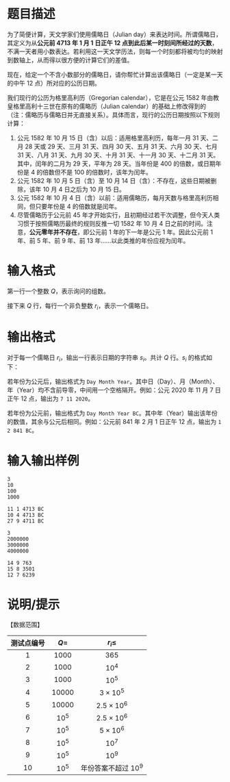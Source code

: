 # 题目描述

为了简便计算，天文学家们使用儒略日（Julian day）来表达时间。所谓儒略日，其定义为从**公元前 $4713$ 年 $1$ 月 $1$ 日正午 $12$ 点到此后某一时刻间所经过的天数**，不满一天者用小数表达。若利用这一天文学历法，则每一个时刻都将被均匀的映射到数轴上，从而得以很方便的计算它们的差值。

现在，给定一个不含小数部分的儒略日，请你帮忙计算出该儒略日（一定是某一天的中午 $12$ 点）所对应的公历日期。

我们现行的公历为格里高利历（Gregorian calendar），它是在公元 $1582$ 年由教皇格里高利十三世在原有的儒略历（Julian calendar）的基础上修改得到的（注：儒略历与儒略日并无直接关系）。具体而言，现行的公历日期按照以下规则计算：

1. 公元 $1582$ 年 $10$ 月 $15$ 日（含）以后：适用格里高利历，每年一月 $31$ 天、二月 $28$ 天或 $29$ 天、三月 $31$ 天、四月 $30$ 天、五月 $31$ 天、六月 $30$ 天、七月 $31$ 天、八月 $31$ 天、九月 $30$ 天、十月 $31$ 天、十一月 $30$ 天、十二月 $31$ 天。其中，闰年的二月为 $29$ 天，平年为 $28$ 天。当年份是 $400$ 的倍数，或日期年份是 $4$ 的倍数但不是 $100$ 的倍数时，该年为闰年。
2. 公元 $1582$ 年 $10$ 月 $5$ 日（含）至 $10$ 月 $14$ 日（含）：不存在，这些日期被删除，该年 $10$ 月 $4$ 日之后为 $10$ 月 $15$ 日。
3. 公元 $1582$ 年 $10$ 月 $4$ 日（含）以前：适用儒略历，每月天数与格里高利历相同，但只要年份是 $4$ 的倍数就是闰年。
4. 尽管儒略历于公元前 $45$ 年才开始实行，且初期经过若干次调整，但今天人类习惯于按照儒略历最终的规则反推一切 $1582$ 年 $10$ 月 $4$ 日之前的时间。注意，**公元零年并不存在**，即公元前 $1$ 年的下一年是公元 $1$ 年。因此公元前 $1$ 年、前 $5$ 年、前 $9$ 年、前 $13$ 年……以此类推的年份应视为闰年。

# 输入格式

第一行一个整数 $Q$，表示询问的组数。

接下来 $Q$ 行，每行一个非负整数 $r_i$，表示一个儒略日。

# 输出格式

对于每一个儒略日 $r_i$，输出一行表示日期的字符串 $s_i$。共计 $Q$ 行。$s_i$ 的格式如下：

若年份为公元后，输出格式为 `Day Month Year`。其中日（Day）、月（Month）、年（Year）均不含前导零，中间用一个空格隔开。例如：公元 $2020$ 年 $11$ 月 $7$ 日正午 $12$ 点，输出为 `7 11 2020`。

若年份为公元前，输出格式为 `Day Month Year BC`。其中年（Year）输出该年份的数值，其余与公元后相同。例如：公元前 $841$ 年 $2$ 月 $1$ 日正午 $12$ 点，输出为 `1 2 841 BC`。

# 输入输出样例

```input1
3
10
100
1000
```

```output1
11 1 4713 BC
10 4 4713 BC
27 9 4711 BC
```

```input2
3
2000000
3000000
4000000
```

```output2
14 9 763
15 8 3501
12 7 6239
```

# 说明/提示

【数据范围】

| 测试点编号 |   $Q=$   |       $r_i \leq$        |
| :--------: | :------: | :---------------------: |
|    $1$     |  $1000$  |          $365$          |
|    $2$     |  $1000$  |        ${10}^4$         |
|    $3$     |  $1000$  |        ${10}^5$         |
|    $4$     | $10000$  |    $3 \times {10}^5$    |
|    $5$     | $10000$  |   $2.5 \times {10}^6$   |
|    $6$     | ${10}^5$ |   $2.5 \times {10}^6$   |
|    $7$     | ${10}^5$ |    $5 \times {10}^6$    |
|    $8$     | ${10}^5$ |        ${10}^7$         |
|    $9$     | ${10}^5$ |        ${10}^9$         |
|    $10$    | ${10}^5$ | 年份答案不超过 ${10}^9$ |
